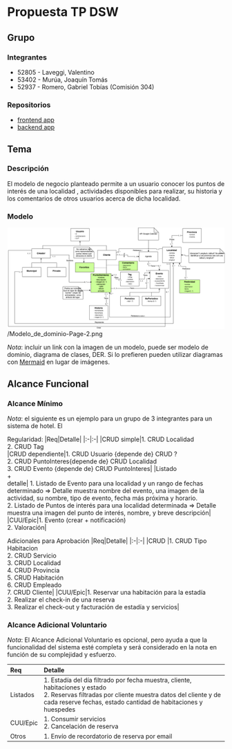 # Propuesta TP DSW

## Grupo
### Integrantes
* 52805 - Laveggi, Valentino 
* 53402 - Murúa, Joaquín Tomás
* 52937 - Romero, Gabriel Tobías (Comisión 304)

### Repositorios
* [frontend app](https://github.com/Evenaut7/TP_DSW_FrontendApp.git)
* [backend app](https://github.com/Evenaut7/TP_DSW_BackendApp.git)


## Tema
### Descripción
El modelo de negocio planteado permite a un usuario conocer los puntos de interés de una localidad , actividades disponibles para realizar, su historia y los comentarios de otros usuarios acerca de dicha localidad. 

### Modelo
![image](Modelo_de_dominio-Page-2.png)
/Modelo_de_dominio-Page-2.png

*Nota*: incluir un link con la imagen de un modelo, puede ser modelo de dominio, diagrama de clases, DER. Si lo prefieren pueden utilizar diagramas con [Mermaid](https://mermaid.js.org) en lugar de imágenes.

## Alcance Funcional 

### Alcance Mínimo

*Nota*: el siguiente es un ejemplo para un grupo de 3 integrantes para un sistema de hotel. El 

Regularidad:
|Req|Detalle|
|:-|:-|
|CRUD simple|1. CRUD Localidad <br>2. CRUD Tag<br>
|CRUD dependiente|1. CRUD Usuario {depende de} CRUD ? <br>2. CRUD PuntoInteres{depende de} CRUD Localidad <br> 3. CRUD Evento {depende de} CRUD PuntoInteres|
|Listado<br>+<br>detalle| 1. Listado de Evento para una localidad y un rango de fechas determinado => Detalle muestra nombre del evento, una imagen de la actividad, su nombre, tipo de evento, fecha más próxima y horario.<br>2. Listado de Puntos de interés para una localidad determinada => Detalle muestra una imagen del punto de interés, nombre, y breve descripción|
|CUU/Epic|1. Evento (crear + notificación)<br>2. Valoración|


Adicionales para Aprobación
|Req|Detalle|
|:-|:-|
|CRUD |1. CRUD Tipo Habitacion<br>2. CRUD Servicio<br>3. CRUD Localidad<br>4. CRUD Provincia<br>5. CRUD Habitación<br>6. CRUD Empleado<br>7. CRUD Cliente|
|CUU/Epic|1. Reservar una habitación para la estadía<br>2. Realizar el check-in de una reserva<br>3. Realizar el check-out y facturación de estadía y servicios|


### Alcance Adicional Voluntario

*Nota*: El Alcance Adicional Voluntario es opcional, pero ayuda a que la funcionalidad del sistema esté completa y será considerado en la nota en función de su complejidad y esfuerzo.

|Req|Detalle|
|:-|:-|
|Listados |1. Estadía del día filtrado por fecha muestra, cliente, habitaciones y estado <br>2. Reservas filtradas por cliente muestra datos del cliente y de cada reserve fechas, estado cantidad de habitaciones y huespedes|
|CUU/Epic|1. Consumir servicios<br>2. Cancelación de reserva|
|Otros|1. Envío de recordatorio de reserva por email|

